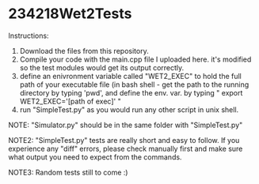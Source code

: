 234218Wet2Tests
================

Instructions:

1. Download the files from this repository.
2. Compile your code with the main.cpp file I uploaded here. it's modified so the test modules would get its output correctly.
3. define an enivronment variable called "WET2_EXEC" to hold the full path of your executable file (in bash shell - get the path to the running directory by typing 'pwd', and define the env. var. by typing " export WET2_EXEC='[path of exec]' "
4. run "SimpleTest.py" as you would run any other script in unix shell.


NOTE: "Simulator.py" should be in the same folder with "SimpleTest.py"

NOTE2: "SimpleTest.py" tests are really short and easy to follow. If you experience any "diff" errors, please check manually first and make sure what output you need to expect from the commands.

NOTE3: Random tests still to come :)
